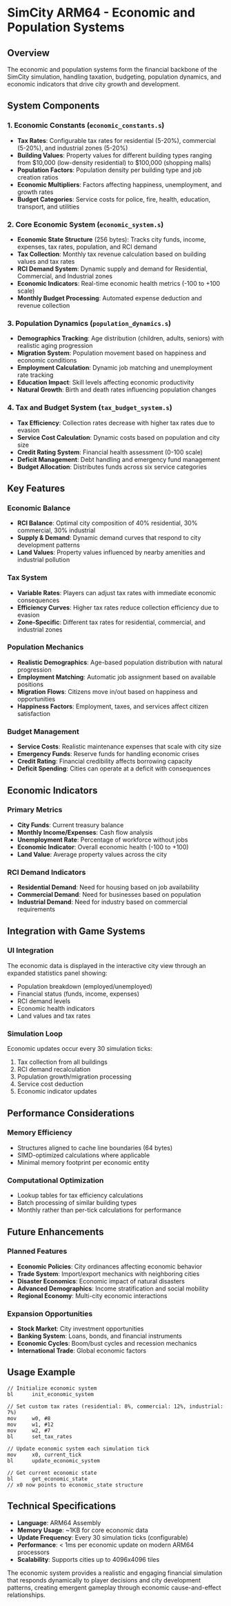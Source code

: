 # SimCity ARM64 - Economic and Population Systems

## Overview

The economic and population systems form the financial backbone of the SimCity simulation, handling taxation, budgeting, population dynamics, and economic indicators that drive city growth and development.

## System Components

### 1. Economic Constants (`economic_constants.s`)
- **Tax Rates**: Configurable tax rates for residential (5-20%), commercial (5-20%), and industrial zones (5-20%)
- **Building Values**: Property values for different building types ranging from $10,000 (low-density residential) to $100,000 (shopping malls)
- **Population Factors**: Population density per building type and job creation ratios
- **Economic Multipliers**: Factors affecting happiness, unemployment, and growth rates
- **Budget Categories**: Service costs for police, fire, health, education, transport, and utilities

### 2. Core Economic System (`economic_system.s`)
- **Economic State Structure** (256 bytes): Tracks city funds, income, expenses, tax rates, population, and RCI demand
- **Tax Collection**: Monthly tax revenue calculation based on building values and tax rates
- **RCI Demand System**: Dynamic supply and demand for Residential, Commercial, and Industrial zones
- **Economic Indicators**: Real-time economic health metrics (-100 to +100 scale)
- **Monthly Budget Processing**: Automated expense deduction and revenue collection

### 3. Population Dynamics (`population_dynamics.s`)
- **Demographics Tracking**: Age distribution (children, adults, seniors) with realistic aging progression
- **Migration System**: Population movement based on happiness and economic conditions
- **Employment Calculation**: Dynamic job matching and unemployment rate tracking
- **Education Impact**: Skill levels affecting economic productivity
- **Natural Growth**: Birth and death rates influencing population changes

### 4. Tax and Budget System (`tax_budget_system.s`)
- **Tax Efficiency**: Collection rates decrease with higher tax rates due to evasion
- **Service Cost Calculation**: Dynamic costs based on population and city size
- **Credit Rating System**: Financial health assessment (0-100 scale)
- **Deficit Management**: Debt handling and emergency fund management
- **Budget Allocation**: Distributes funds across six service categories

## Key Features

### Economic Balance
- **RCI Balance**: Optimal city composition of 40% residential, 30% commercial, 30% industrial
- **Supply & Demand**: Dynamic demand curves that respond to city development patterns
- **Land Values**: Property values influenced by nearby amenities and industrial pollution

### Tax System
- **Variable Rates**: Players can adjust tax rates with immediate economic consequences
- **Efficiency Curves**: Higher tax rates reduce collection efficiency due to evasion
- **Zone-Specific**: Different tax rates for residential, commercial, and industrial zones

### Population Mechanics
- **Realistic Demographics**: Age-based population distribution with natural progression
- **Employment Matching**: Automatic job assignment based on available positions
- **Migration Flows**: Citizens move in/out based on happiness and opportunities
- **Happiness Factors**: Employment, taxes, and services affect citizen satisfaction

### Budget Management
- **Service Costs**: Realistic maintenance expenses that scale with city size
- **Emergency Funds**: Reserve funds for handling economic crises
- **Credit Rating**: Financial credibility affects borrowing capacity
- **Deficit Spending**: Cities can operate at a deficit with consequences

## Economic Indicators

### Primary Metrics
- **City Funds**: Current treasury balance
- **Monthly Income/Expenses**: Cash flow analysis
- **Unemployment Rate**: Percentage of workforce without jobs
- **Economic Indicator**: Overall economic health (-100 to +100)
- **Land Value**: Average property values across the city

### RCI Demand Indicators
- **Residential Demand**: Need for housing based on job availability
- **Commercial Demand**: Need for businesses based on population
- **Industrial Demand**: Need for industry based on commercial requirements

## Integration with Game Systems

### UI Integration
The economic data is displayed in the interactive city view through an expanded statistics panel showing:
- Population breakdown (employed/unemployed)
- Financial status (funds, income, expenses)
- RCI demand levels
- Economic health indicators
- Land values and tax rates

### Simulation Loop
Economic updates occur every 30 simulation ticks:
1. Tax collection from all buildings
2. RCI demand recalculation
3. Population growth/migration processing
4. Service cost deduction
5. Economic indicator updates

## Performance Considerations

### Memory Efficiency
- Structures aligned to cache line boundaries (64 bytes)
- SIMD-optimized calculations where applicable
- Minimal memory footprint per economic entity

### Computational Optimization
- Lookup tables for tax efficiency calculations
- Batch processing of similar building types
- Monthly rather than per-tick calculations for performance

## Future Enhancements

### Planned Features
- **Economic Policies**: City ordinances affecting economic behavior
- **Trade System**: Import/export mechanics with neighboring cities
- **Disaster Economics**: Economic impact of natural disasters
- **Advanced Demographics**: Income stratification and social mobility
- **Regional Economy**: Multi-city economic interactions

### Expansion Opportunities
- **Stock Market**: City investment opportunities
- **Banking System**: Loans, bonds, and financial instruments
- **Economic Cycles**: Boom/bust cycles and recession mechanics
- **International Trade**: Global economic factors

## Usage Example

```assembly
// Initialize economic system
bl      init_economic_system

// Set custom tax rates (residential: 8%, commercial: 12%, industrial: 7%)
mov     w0, #8
mov     w1, #12
mov     w2, #7
bl      set_tax_rates

// Update economic system each simulation tick
mov     x0, current_tick
bl      update_economic_system

// Get current economic state
bl      get_economic_state
// x0 now points to economic_state structure
```

## Technical Specifications

- **Language**: ARM64 Assembly
- **Memory Usage**: ~1KB for core economic data
- **Update Frequency**: Every 30 simulation ticks (configurable)
- **Performance**: < 1ms per economic update on modern ARM64 processors
- **Scalability**: Supports cities up to 4096x4096 tiles

The economic system provides a realistic and engaging financial simulation that responds dynamically to player decisions and city development patterns, creating emergent gameplay through economic cause-and-effect relationships.